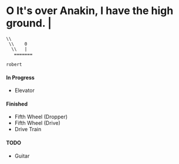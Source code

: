  O It's over Anakin, I have the high ground.
 |
 ===
    \\  
     \\    0
      \\   |
       =======


`robert`
<br>
#### In Progress
- Elevator

#### Finished
- Fifth Wheel (Dropper)
- Fifth Wheel (Drive)
- Drive Train

#### TODO
- Guitar